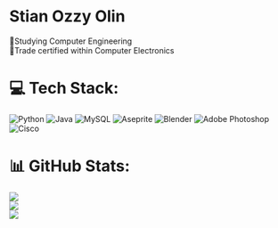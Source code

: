 # Stian Ozzy Olin
📌Studying Computer Engineering<br> 📌Trade certified within Computer Electronics

# 💻 Tech Stack:
![Python](https://img.shields.io/badge/python-3670A0?style=for-the-badge&logo=python&logoColor=ffdd54) ![Java](https://img.shields.io/badge/java-%23ED8B00.svg?style=for-the-badge&logo=openjdk&logoColor=white) ![MySQL](https://img.shields.io/badge/mysql-4479A1.svg?style=for-the-badge&logo=mysql&logoColor=white) ![Aseprite](https://img.shields.io/badge/Aseprite-FFFFFF?style=for-the-badge&logo=Aseprite&logoColor=#7D929E) ![Blender](https://img.shields.io/badge/blender-%23F5792A.svg?style=for-the-badge&logo=blender&logoColor=white) ![Adobe Photoshop](https://img.shields.io/badge/adobe%20photoshop-%2331A8FF.svg?style=for-the-badge&logo=adobe%20photoshop&logoColor=white) ![Cisco](https://img.shields.io/badge/cisco-%23049fd9.svg?style=for-the-badge&logo=cisco&logoColor=black)
# 📊 GitHub Stats:
![](https://github-readme-stats.vercel.app/api?username=StianOzzy&theme=dark&hide_border=false&include_all_commits=true&count_private=true)<br/>
![](https://github-readme-streak-stats.herokuapp.com/?user=StianOzzy&theme=dark&hide_border=false)<br/>
![](https://github-readme-stats.vercel.app/api/top-langs/?username=StianOzzy&theme=dark&hide_border=false&include_all_commits=true&count_private=true&layout=compact)
